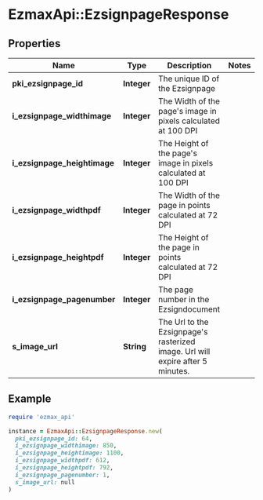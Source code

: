 # EzmaxApi::EzsignpageResponse

## Properties

| Name | Type | Description | Notes |
| ---- | ---- | ----------- | ----- |
| **pki_ezsignpage_id** | **Integer** | The unique ID of the Ezsignpage |  |
| **i_ezsignpage_widthimage** | **Integer** | The Width of the page&#39;s image in pixels calculated at 100 DPI |  |
| **i_ezsignpage_heightimage** | **Integer** | The Height of the page&#39;s image in pixels calculated at 100 DPI |  |
| **i_ezsignpage_widthpdf** | **Integer** | The Width of the page in points calculated at 72 DPI |  |
| **i_ezsignpage_heightpdf** | **Integer** | The Height of the page in points calculated at 72 DPI |  |
| **i_ezsignpage_pagenumber** | **Integer** | The page number in the Ezsigndocument |  |
| **s_image_url** | **String** | The Url to the Ezsignpage&#39;s rasterized image.  Url will expire after 5 minutes. |  |

## Example

```ruby
require 'ezmax_api'

instance = EzmaxApi::EzsignpageResponse.new(
  pki_ezsignpage_id: 64,
  i_ezsignpage_widthimage: 850,
  i_ezsignpage_heightimage: 1100,
  i_ezsignpage_widthpdf: 612,
  i_ezsignpage_heightpdf: 792,
  i_ezsignpage_pagenumber: 1,
  s_image_url: null
)
```

